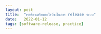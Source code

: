 ```yaml
---
layout: post
title:  "เราต้องเตรียมอะไรบ้างในการ release ระบบ"
date:   2022-01-12
tags: [software-release, practice]
---
```



